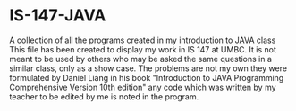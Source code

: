 IS-147-JAVA
===========

A collection of all the programs created in my introduction to JAVA class
This file has been created to display my work in IS 147 at UMBC. It is not meant to be used by others who may be asked the same questions in a similar class, only as a show case. The problems are not my own they were formulated by Daniel Liang in his book "Introduction to JAVA Programming Comprehensive Version 10th edition" any code which was written by my teacher to be edited by me is noted in the program.
